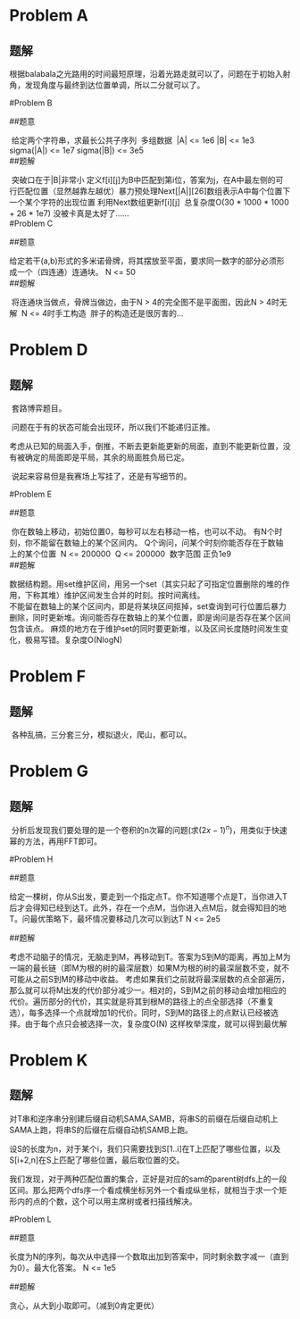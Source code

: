 # Problem A

## 题解

​	根据balabala之光路用的时间最短原理，沿着光路走就可以了，问题在于初始入射角，发现角度与最终到达位置单调，所以二分就可以了。

#Problem B

##题意

​	给定两个字符串，求最长公共子序列
​	多组数据
​	|A| <= 1e6 |B| <= 1e3
​	sigma(|A|) <= 1e7 sigma(|B|) <= 3e5
​	
##题解

​	突破口在于|B|非常小
​	定义f[i][j]为B中匹配到第i位，答案为j，在A中最左侧的可行匹配位置（显然越靠左越优）
​	暴力预处理Next[|A|][26]数组表示A中每个位置下一个某个字符的出现位置
​	利用Next数组更新f[i][j]
​	总复杂度O(30 * 1000 * 1000 + 26 * 1e7)
​	没被卡真是太好了……
​	
#Problem C

##题意

​	给定若干(a,b)形式的多米诺骨牌，将其摆放至平面，要求同一数字的部分必须形成一个（四连通）连通块。
N <= 50
​	
##题解

​	将连通块当做点，骨牌当做边，由于N > 4的完全图不是平面图，因此N > 4时无解
​	N <= 4时手工构造
​	胖子的构造还是很厉害的…

# Problem D

## 题解

​	套路博弈题目。

​	问题在于有的状态可能会出现环，所以我们不能递归正推。

​	考虑从已知的局面入手，倒推，不断去更新能更新的局面，直到不能更新位置，没有被确定的局面即是平局，其余的局面胜负局已定。

​	说起来容易但是我赛场上写挂了，还是有写细节的。
​	

#Problem E

##题意

​	你在数轴上移动，初始位置0，每秒可以左右移动一格，也可以不动。
​	有N个时刻，你不能留在数轴上的某个区间内。
​	Q个询问，问某个时刻你能否存在于数轴上的某个位置
​	N <= 200000
​	Q <= 200000
​	数字范围 正负1e9
​	
##题解

​	数据结构题。用set维护区间，用另一个set（其实只起了可指定位置删除的堆的作用，下称其堆）维护区间发生合并的时刻。按时间离线。	
​	不能留在数轴上的某个区间内，即是将某块区间抠掉，set查询到可行位置后暴力删除，同时更新堆。
​	询问能否存在数轴上的某个位置，即是询问是否存在某个区间包含该点。
​	麻烦的地方在于维护set的同时要更新堆，以及区间长度随时间发生变化，极易写错。
​	复杂度O(NlogN)

# Problem F

## 题解

​	各种乱搞，三分套三分，模拟退火，爬山，都可以。

# Problem G

## 题解

​	分析后发现我们要处理的是一个卷积的n次幂的问题(求$(2x-1)^n$)，用类似于快速幂的方法，再用FFT即可。

#Problem H

##题意

​	给定一棵树，你从S出发，要走到一个指定点T。你不知道哪个点是T，当你进入T后才会得知已经到达T。此外，存在一个点M，当你进入点M后，就会得知目的地T。
​	问最优策略下，最坏情况要移动几次可以到达T
N <= 2e5

##题解

​	考虑不动脑子的情况，无脑走到M，再移动到T。答案为S到M的距离，再加上M为一端的最长链（即M为根的树的最深层数）
​	如果M为根的树的最深层数不变，就不可能从之前S到M的移动中收益。
考虑如果我们之前就将最深层数的点全部遍历，那么就可以将M出发的代价部分减少一。相对的，S到M之前的移动会增加相应的代价。
​	遍历部分的代价，其实就是将其到根M的路径上的点全部选择（不重复选），每多选择一个点就增加1的代价。同时，S到M的路径上的点默认已经被选择。由于每个点只会被选择一次，复杂度O(N)
这样枚举深度，就可以得到最优解
​	
# Problem K

## 题解

​	对T串和逆序串分别建后缀自动机SAMA,SAMB，将串S的前缀在后缀自动机上SAMA上跑，将串S的后缀在后缀自动机SAMB上跑。

​	设S的长度为n，对于某个i，我们只需要找到S[1..i]在T上匹配了哪些位置，以及S[i+2,n]在S上匹配了哪些位置，最后取位置的交。

​	我们发现，对于两种匹配位置的集合，正好是对应的sam的parent树dfs上的一段区间。那么把两个dfs序一个看成横坐标另外一个看成纵坐标，就相当于求一个矩形内的点的个数，这个可以用主席树或者扫描线解决。

#Problem L

##题意

​	长度为N的序列，每次从中选择一个数取出加到答案中，同时剩余数字减一（直到为0）。最大化答案。
N <= 1e5

##题解

贪心，从大到小取即可。（减到0肯定更优）
​	
